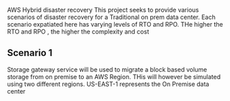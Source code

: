 AWS Hybrid disaster recovery
This project seeks to provide various scenarios of disaster recovery for a Traditional on prem data center.
Each scenario expatiated here has varying levels of RTO and RPO. 
THe higher the RTO and RPO , the higher the complexity and cost

## Scenario 1
Storage gateway service will be used to migrate a block based volume storage from on premise to an AWS Region. THis will however be simulated using two different regions.
US-EAST-1 represents the On Premise data center

